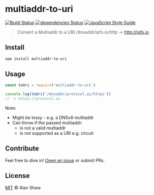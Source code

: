 # multiaddr-to-uri

[![Build Status](https://travis-ci.org/tableflip/multiaddr-to-uri.svg?branch=master)](https://travis-ci.org/tableflip/multiaddr-to-uri) [![dependencies Status](https://david-dm.org/tableflip/multiaddr-to-uri/status.svg)](https://david-dm.org/tableflip/multiaddr-to-uri) [![JavaScript Style Guide](https://img.shields.io/badge/code_style-standard-brightgreen.svg)](https://standardjs.com)


> Convert a Multiaddr to a URI /dnsaddr/ipfs.io/http -> http://ipfs.io

## Install

```sh
npm install multiaddr-to-uri
```

## Usage

```js
const toUri = require('multiaddr-to-uri')

console.log(toUri('/dnsaddr/protocol.ai/https'))
// -> https://protocol.ai
```

Note:

* Might be lossy - e.g. a DNSv6 multiaddr
* Can throw if the passed multiaddr:
    * is not a valid multiaddr
    * is not supported as a URI e.g. circuit

## Contribute

Feel free to dive in! [Open an issue](https://github.com/tableflip/multiaddr-to-uri/issues/new) or submit PRs.

## License

[MIT](LICENSE) © Alan Shaw

